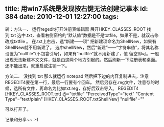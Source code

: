 title: 用win7系统是发现按右键无法创建记事本
id: 384
date: 2010-12-01 12:27:00
tags:
---

转：方法一、
运行regedit打开注册表编辑器
展开HKEY_CLASSES_ROOT
找到.txt
选中.txt，查看右侧窗格的“默认值”数据是不是txtfile，如果不是，就双击修改成txtfile 。
在.txt上右击，选“新建——项”
把新建项命名为ShellNew，如果有ShellNew就不用新建了。
选中shellNew，然后“新建”——“字符串值”，将其名称设置为“nullfile”(不包含引号)，如果有“nullfile”就不用新建了，值 留空即可。一般出现无法新建本文文件，就是由这两个地方引起的。然后刷新一下注册表和桌面。还不能出来，就重启或注销一下。

方法二、
没找到.txt
那么就运行 notepad
然后把下边的内容复制进去，注意REGEDIT4要在第一行，最后一行要有个回车。
然后另存在.reg文件，注意存的时候，选所有文件，再命名为比如txt.reg，存好后双击导入。
REGEDIT4
[HKEY_CLASSES_ROOT.txt]
@="txtfile"
"PerceivedType"="text"
"Content Type"="text/plain"
[HKEY_CLASSES_ROOT.txtShellNew]
"nullfile"=""

可以打开了。

记录和分享~~    :-)
